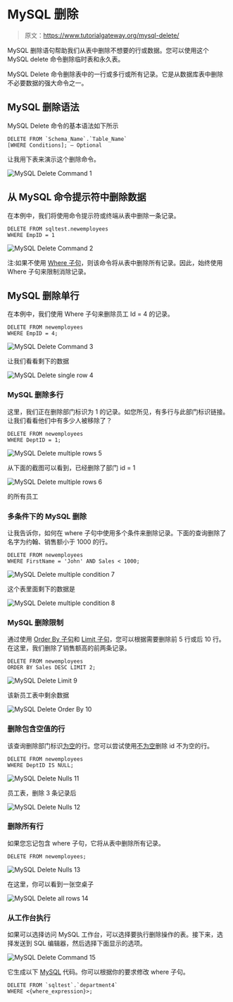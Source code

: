# MySQL 删除

> 原文：<https://www.tutorialgateway.org/mysql-delete/>

MySQL 删除语句帮助我们从表中删除不想要的行或数据。您可以使用这个 MySQL delete 命令删除临时表和永久表。

MySQL Delete 命令删除表中的一行或多行或所有记录。它是从数据库表中删除不必要数据的强大命令之一。

## MySQL 删除语法

MySQL Delete 命令的基本语法如下所示

```
DELETE FROM `Schema_Name`.`Table_Name`
[WHERE Conditions]; — Optional
```

让我用下表来演示这个删除命令。

![MySQL Delete Command 1](img/e04953a0535d8ba603f5b34dd07a2926.png)

## 从 MySQL 命令提示符中删除数据

在本例中，我们将使用命令提示符或终端从表中删除一条记录。

```
DELETE FROM sqltest.newemployees
WHERE EmpID = 1
```

![MySQL Delete Command 2](img/2abb01a69ab731f5775adc505c6247b5.png)

注:如果不使用 [Where 子句](https://www.tutorialgateway.org/mysql-where-clause/)，则该命令将从表中删除所有记录。因此，始终使用 Where 子句来限制消除记录。

## MySQL 删除单行

在本例中，我们使用 Where 子句来删除员工 Id = 4 的记录。

```
DELETE FROM newemployees
WHERE EmpID = 4;
```

![MySQL Delete Command 3](img/721294d3486e5e7c9bb8f9392c4076c6.png)

让我们看看剩下的数据

![MySQL Delete single row 4](img/b07b81486107993c1135c20d49b9a4be.png)

### MySQL 删除多行

这里，我们正在删除部门标识为 1 的记录。如您所见，有多行与此部门标识链接。让我们看看他们中有多少人被移除了？

```
DELETE FROM newemployees
WHERE DeptID = 1;
```

![MySQL Delete multiple rows 5](img/72d650900dc6bc81e72128d269e5462a.png)

从下面的截图可以看到，已经删除了部门 id = 1

![MySQL Delete multiple rows 6](img/d646545f7b88c74e3ed2a42526002451.png)

的所有员工

### 多条件下的 MySQL 删除

让我告诉你，如何在 where 子句中使用多个条件来删除记录。下面的查询删除了名字为约翰、销售额小于 1000 的行。

```
DELETE FROM newemployees
WHERE FirstName = 'John' AND Sales < 1000;
```

![MySQL Delete multiple condition 7](img/6f89b6bcda7416efe1701798590c17ef.png)

这个表里面剩下的数据是

![MySQL Delete multiple condition 8](img/b57eb9e3c8b04b8e60f267ac9424bbfe.png)

### MySQL 删除限制

通过使用 [Order By 子句](https://www.tutorialgateway.org/mysql-order-by/)和 [Limit 子句](https://www.tutorialgateway.org/mysql-limit/)，您可以根据需要删除前 5 行或后 10 行。在这里，我们删除了销售额高的前两条记录。

```
DELETE FROM newemployees
ORDER BY Sales DESC LIMIT 2;
```

![MySQL Delete Limit 9](img/89755e3325b6834307829978aa68944d.png)

该新员工表中剩余数据

![MySQL Delete Order By 10](img/9121b75e005f8367b1dc2aff60954777.png)

### 删除包含空值的行

该查询删除部门标识[为空](https://www.tutorialgateway.org/mysql-is-null/)的行。您可以尝试使用[不为空](https://www.tutorialgateway.org/mysql-is-not-null/)删除 id 不为空的行。

```
DELETE FROM newemployees
WHERE DeptID IS NULL;
```

![MySQL Delete Nulls 11](img/7b6d7e714f3342f5a41c92224235b9e6.png)

员工表，删除 3 条记录后

![MySQL Delete Nulls 12](img/31f5312a49a1e52a26b2cd50bca4f2f3.png)

### 删除所有行

如果您忘记包含 where 子句，它将从表中删除所有记录。

```
DELETE FROM newemployees;
```

![MySQL Delete Nulls 13](img/22ff76a7cb037e458353d77d035ced58.png)

在这里，你可以看到一张空桌子

![MySQL Delete all rows 14](img/e67208ac61e1139b7e01b970a7ee032f.png)

### 从工作台执行

如果可以选择访问 MySQL 工作台，可以选择要执行删除操作的表。接下来，选择发送到 SQL 编辑器，然后选择下面显示的选项。

![MySQL Delete Command 15](img/2d3939a126b0cf882ad29834fb9f5374.png)

它生成以下 [MySQL](https://www.tutorialgateway.org/mysql-tutorial/) 代码。你可以根据你的要求修改 where 子句。

```
DELETE FROM `sqltest`.`department4`
WHERE <{where_expression}>;
```